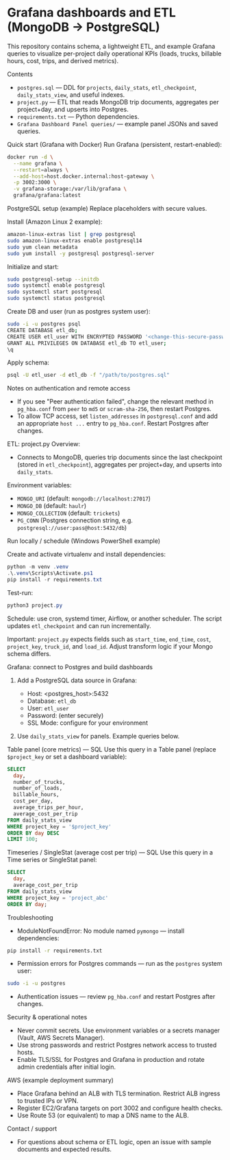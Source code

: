 # Grafana dashboards and ETL (MongoDB → PostgreSQL)

This repository contains schema, a lightweight ETL, and example Grafana queries to visualize per-project daily operational KPIs (loads, trucks, billable hours, cost, trips, and derived metrics).

Contents
- `postgres.sql` — DDL for `projects`, `daily_stats`, `etl_checkpoint`, `daily_stats_view`, and useful indexes.
- `project.py` — ETL that reads MongoDB trip documents, aggregates per project+day, and upserts into Postgres.
- `requirements.txt` — Python dependencies.
- `Grafana Dashboard Panel queries/` — example panel JSONs and saved queries.

Quick start (Grafana with Docker)
Run Grafana (persistent, restart-enabled):

```bash
docker run -d \
  --name grafana \
  --restart=always \
  --add-host=host.docker.internal:host-gateway \
  -p 3002:3000 \
  -v grafana-storage:/var/lib/grafana \
  grafana/grafana:latest
```

PostgreSQL setup (example)
Replace placeholders with secure values.

Install (Amazon Linux 2 example):

```bash
amazon-linux-extras list | grep postgresql
sudo amazon-linux-extras enable postgresql14
sudo yum clean metadata
sudo yum install -y postgresql postgresql-server
```

Initialize and start:

```bash
sudo postgresql-setup --initdb
sudo systemctl enable postgresql
sudo systemctl start postgresql
sudo systemctl status postgresql
```

Create DB and user (run as postgres system user):

```bash
sudo -i -u postgres psql
CREATE DATABASE etl_db;
CREATE USER etl_user WITH ENCRYPTED PASSWORD '<change-this-secure-password>';
GRANT ALL PRIVILEGES ON DATABASE etl_db TO etl_user;
\q
```

Apply schema:

```bash
psql -U etl_user -d etl_db -f "/path/to/postgres.sql"
```

Notes on authentication and remote access
- If you see "Peer authentication failed", change the relevant method in `pg_hba.conf` from `peer` to `md5` or `scram-sha-256`, then restart Postgres.
- To allow TCP access, set `listen_addresses` in `postgresql.conf` and add an appropriate `host ...` entry to `pg_hba.conf`. Restart Postgres after changes.

ETL: project.py
Overview:
- Connects to MongoDB, queries trip documents since the last checkpoint (stored in `etl_checkpoint`), aggregates per project+day, and upserts into `daily_stats`.

Environment variables:
- `MONGO_URI` (default: `mongodb://localhost:27017`)
- `MONGO_DB` (default: `haulr`)
- `MONGO_COLLECTION` (default: `trickets`)
- `PG_CONN` (Postgres connection string, e.g. `postgresql://user:pass@host:5432/db`)

Run locally / schedule (Windows PowerShell example)

Create and activate virtualenv and install dependencies:

```powershell
python -m venv .venv
.\.venv\Scripts\Activate.ps1
pip install -r requirements.txt
```

Test-run:

```powershell
python3 project.py
```

Schedule: use cron, systemd timer, Airflow, or another scheduler. The script updates `etl_checkpoint` and can run incrementally.

Important: `project.py` expects fields such as `start_time`, `end_time`, `cost`, `project_key`, `truck_id`, and `load_id`. Adjust transform logic if your Mongo schema differs.

Grafana: connect to Postgres and build dashboards
1. Add a PostgreSQL data source in Grafana:
   - Host: <postgres_host>:5432
   - Database: `etl_db`
   - User: `etl_user`
   - Password: (enter securely)
   - SSL Mode: configure for your environment

2. Use `daily_stats_view` for panels. Example queries below.

Table panel (core metrics) — SQL
Use this query in a Table panel (replace `$project_key` or set a dashboard variable):

```sql
SELECT
  day,
  number_of_trucks,
  number_of_loads,
  billable_hours,
  cost_per_day,
  average_trips_per_hour,
  average_cost_per_trip
FROM daily_stats_view
WHERE project_key = '$project_key'
ORDER BY day DESC
LIMIT 100;
```

Timeseries / SingleStat (average cost per trip) — SQL
Use this query in a Time series or SingleStat panel:

```sql
SELECT
  day,
  average_cost_per_trip
FROM daily_stats_view
WHERE project_key = 'project_abc'
ORDER BY day;
```

Troubleshooting
- ModuleNotFoundError: No module named `pymongo` — install dependencies:

```bash
pip install -r requirements.txt
```

- Permission errors for Postgres commands — run as the `postgres` system user:

```bash
sudo -i -u postgres
```

- Authentication issues — review `pg_hba.conf` and restart Postgres after changes.

Security & operational notes
- Never commit secrets. Use environment variables or a secrets manager (Vault, AWS Secrets Manager).
- Use strong passwords and restrict Postgres network access to trusted hosts.
- Enable TLS/SSL for Postgres and Grafana in production and rotate admin credentials after initial login.

AWS (example deployment summary)
- Place Grafana behind an ALB with TLS termination. Restrict ALB ingress to trusted IPs or VPN.
- Register EC2/Grafana targets on port 3002 and configure health checks.
- Use Route 53 (or equivalent) to map a DNS name to the ALB.

Contact / support
- For questions about schema or ETL logic, open an issue with sample documents and expected results.